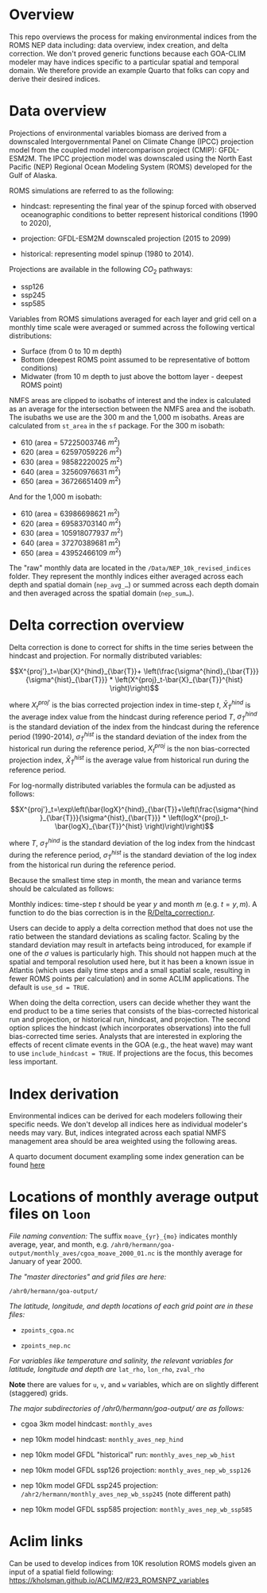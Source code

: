 # Overview

This repo overviews the process for making environmental indices from the ROMS NEP data including: data overview, index creation, and delta correction. We don't proved generic functions because each GOA-CLIM modeler may have indices specific to a particular spatial and temporal domain. We therefore provide an example Quarto that folks can copy and derive their desired indices.

# Data overview

Projections of environmental variables biomass are derived from a downscaled Intergovernmental Panel on Climate Change (IPCC) projection model from the coupled model intercomparison project (CMIP): GFDL-ESM2M. The IPCC projection model was downscaled using the North East Pacific (NEP) Regional Ocean Modeling System (ROMS) developed for the Gulf of Alaska.

ROMS simulations are referred to as the following:

- hindcast: representing the final year of the spinup forced with observed oceanographic conditions to better represent historical conditions (1990 to 2020),

- projection: GFDL-ESM2M downscaled projection (2015 to 2099)

- historical: representing model spinup (1980 to 2014).

Projections are available in the following $CO_2$ pathways:
- ssp126
- ssp245
- ssp585

Variables from ROMS simulations averaged for each layer and grid cell on a monthly time scale were averaged or summed across the following vertical distributions:

- Surface (from 0 to 10 m depth)
- Bottom (deepest ROMS point assumed to be representative of bottom conditions)
- Midwater (from 10 m depth to just above the bottom layer - deepest ROMS point)

NMFS areas are clipped to isobaths of interest and the index is calculated as an average for the intersection between the NMFS area and the isobath. The isubaths we use are the 300 m and the 1,000 m isobaths. Areas are calculated from `st_area` in the `sf` package. For the 300 m isobath:

- 610 (area = 57225003746 $m^2$)
- 620 (area = 62597059226 $m^2$)
- 630 (area = 98582220025 $m^2$)
- 640 (area = 32560976631 $m^2$)
- 650 (area = 36726651409 $m^2$)

And for the 1,000 m isobath:

- 610 (area = 63986698621 $m^2$)
- 620 (area = 69583703140 $m^2$)
- 630 (area = 105918077937 $m^2$)
- 640 (area = 37270389681 $m^2$)
- 650 (area = 43952466109 $m^2$)

The "raw" monthly data are located in the `/Data/NEP_10k_revised_indices` folder. They represent the monthly indices either averaged across each depth and spatial domain (`nep_avg_…`) or summed across each depth domain and then averaged across the spatial domain (`nep_sum…`).


# Delta correction overview

Delta correction is done to correct for shifts in the time series between the hindcast and projection. For normally distributed variables:

```math
X^{proj'}_t=\bar{X}^{hind}_{\bar{T}}+ \left(\frac{\sigma^{hind}_{\bar{T}}}{\sigma^{hist}_{\bar{T}}} * \left(X^{proj}_t-\bar{X}_{\bar{T}}^{hist} \right)\right)
```

where $`X^{proj'}_t`$ is the bias corrected projection index in time-step $t$, $`\bar{X}^{hind}_{\bar{T}}`$ is the average index value from the hindcast during reference period $T$, $`\sigma^{hind}_{\bar{T}}`$ is the standard deviation of the index from the hindcast during the reference period (1990-2014), $`\sigma^{hist}_{\bar{T}}`$ is the standard deviation of the index from the historical run during the reference period, $`X^{proj}_t`$ is the non bias-corrected projection index, $`\bar{X}_{\bar{T}}^{hist}`$ is the average value from historical run during the reference period.

For log-normally distributed variables the formula can be adjusted as follows:

```math
X^{proj'}_t=\exp\left(\bar{logX}^{hind}_{\bar{T}}+\left(\frac{\sigma^{hind}_{\bar{T}}}{\sigma^{hist}_{\bar{T}}} * \left(logX^{proj}_t-\bar{logX}_{\bar{T}}^{hist} \right)\right)\right)
```

where $T$, $`\sigma^{hind}_{\bar{T}}`$ is the standard deviation of the log index from the hindcast during the reference period, $`\sigma^{hist}_{\bar{T}}`$ is the standard deviation of the log index from the historical run during the reference period.

Because the smallest time step in month, the mean and variance terms should be calculated as follows:

Monthly indices: time-step $t$ should be year $y$ and month $m$ (e.g. $`t=y,m`$). A function to do the bias correction is in the [R/Delta_correction.r](https://github.com/GOA-CLIM/ROMS_to_Index/blob/main/R/Delta_correction.R).

Users can decide to apply a delta correction method that does not use the ratio between the standard deviations as scaling factor. Scaling by the standard deviation may result in artefacts being introduced, for example if one of the $\sigma$ values is particularly high. This should not happen much at the spatial and temporal resolution used here, but it has been a known issue in Atlantis (which uses daily time steps and a small spatial scale, resulting in fewer ROMS points per calculation) and in some ACLIM applications. The default is `use_sd = TRUE`.

When doing the delta correction, users can decide whether they want the end product to be a time series that consists of the bias-corrected historical run and projection, or historical run, hindcast, and projection. The second option splices the hindcast (which incorporates observations) into the full bias-corrected time series. Analysts that are interested in exploring the effects of recent climate events in the GOA (e.g., the heat wave) may want to use `include_hindcast = TRUE`. If projections are the focus, this becomes less important. 


# Index derivation

Environmental indices can be derived for each modelers following their specific needs. We don't develop all indices here as individual modeler's needs may vary. But, indices integrated across each spatial NMFS management area should be area weighted using the following areas.

A quarto document document exampling some index generation can be found [here](https://github.com/GOA-CLIM/ROMS_to_Index/blob/main/ROMS%20index%20generation%20example.qmd)


# Locations of monthly average output files on `loon`

*File naming convention:*
The suffix `moave_{yr}_{mo}`  indicates monthly average, year, and month, e.g. `/ahr0/hermann/goa-output/monthly_aves/cgoa_moave_2000_01.nc` is the monthly average for January of year 2000.


*The "master directories" and grid files are here:*

`/ahr0/hermann/goa-output/`


*The latitude, longitude, and depth locations of each grid point are in these files:*

- `zpoints_cgoa.nc`

- `zpoints_nep.nc`


*For variables like temperature and salinity, the relevant variables for latitude, longitude and depth are*
`lat_rho`, `lon_rho`, `zval_rho`

**Note** there are values for `u`, `v`, and `w` variables, which are on slightly different (staggered) grids.


*The major subdirectories of /ahr0/hermann/goa-output/ are as follows:*

- cgoa 3km model hindcast: `monthly_aves`

- nep 10km model hindcast: `monthly_aves_nep_hind`

- nep 10km model GFDL "historical" run: `monthly_aves_nep_wb_hist`

- nep 10km model GFDL ssp126 projection: `monthly_aves_nep_wb_ssp126`

- nep 10km model GFDL ssp245 projection: `/ahr2/hermann/monthly_aves_nep_wb_ssp245` (note different path)

- nep 10km model GFDL ssp585 projection: `monthly_aves_nep_wb_ssp585`

# Aclim links
Can be used to develop indices from 10K resolution ROMS models given an input of a spatial field following:
https://kholsman.github.io/ACLIM2/#23_ROMSNPZ_variables
